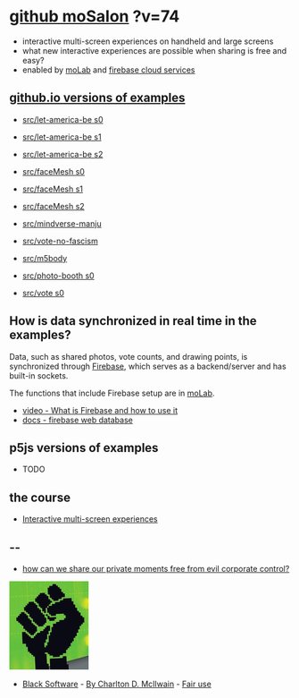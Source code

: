 # [github moSalon](https://github.com/molab-itp/moSalon) ?v=74

- interactive multi-screen experiences on handheld and large screens
- what new interactive experiences are possible when sharing is free and easy?
- enabled by [moLab](https://github.com/molab-itp/moLib) and [firebase cloud services](https://firebase.google.com)

## [github.io versions of examples](https://molab-itp.github.io/moSalon?v=74)

- [src/let-america-be s0](src/let-america-be/qrcode?v=74&group=s0)
- [src/let-america-be s1](src/let-america-be/qrcode?v=74&group=s1)
- [src/let-america-be s2](src/let-america-be/qrcode?v=74&group=s2)

- [src/faceMesh s0](src/faceMesh/qrcode?v=74)
- [src/faceMesh s1](src/faceMesh/qrcode?v=74&group=s1)
- [src/faceMesh s2](src/faceMesh/qrcode?v=74&group=s2)

- [src/mindverse-manju](src/mindverse-manju)
- [src/vote-no-fascism](src/vote-no-fascism/?v=74)
- [src/m5body](src/m5body/?v=74)

- [src/photo-booth s0](src/photo-booth/?v=74)
- [src/vote s0](src/vote/?v=74)

## How is data synchronized in real time in the examples?

Data, such as shared photos, vote counts, and drawing points, is synchronized through [Firebase](https://firebase.google.com), which serves as a backend/server and has built-in sockets.

The functions that include Firebase setup are in [moLab](https://github.com/molab-itp/moLib).

- [video - What is Firebase and how to use it](https://www.youtube.com/watch?v=p9pgI3Mg-So&list=PLl-K7zZEsYLnfwBe4WgEw9ao0J0N1LYDR&index=8)
- [docs - firebase web database](https://firebase.google.com/docs/database/web/start?hl=en&authuser=0)

## p5js versions of examples

- TODO

## the course

- [Interactive multi-screen experiences](https://github.com/p5videoKit/IM-Screens-2024-03-ima)

## --

- [how can we share our private moments free from evil corporate control?](https://github.com/jht1493/jht-site?tab=readme-ov-file#why)

[![Black_Software](png/power-fist-142x158.png)](https://en.wikipedia.org/wiki/Black_Software)

- [Black Software](https://en.wikipedia.org/wiki/Black_Software) - [By Charlton D. McIlwain](https://global.oup.com/academic/product/black-software-9780190863845) - [Fair use](https://en.wikipedia.org/w/index.php?curid=67093597)
